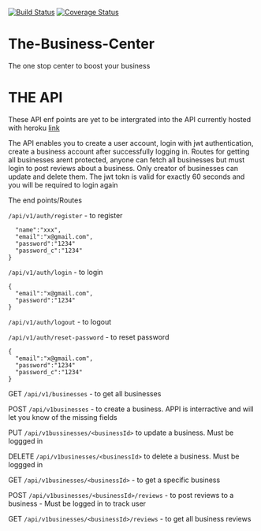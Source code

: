 [![Build Status](https://travis-ci.org/dondrzzy/The-Business-Center.svg?branch=master)](https://travis-ci.org/dondrzzy/The-Business-Center)
[![Coverage Status](https://coveralls.io/repos/github/dondrzzy/The-Business-Center/badge.svg)](https://coveralls.io/github/dondrzzy/The-Business-Center)
# The-Business-Center
The one stop center to boost your business


# THE API

These API enf points are yet to be intergrated into the API currently hosted with heroku [link](https://the-business-center.herokuapp.com)


The API enables you to create a user account, login with jwt authentication, create a business account after successfully logging in. 
Routes for getting all businesses arent protected, anyone can fetch all businesses but must login to post reviews about a business.
Only creator of businesses can update and delete them.
The jwt tokn is valid for exactly 60 seconds and you will be required to login again


The end points/Routes

`/api/v1/auth/register` - to register 
```{
  "name":"xxx",
  "email":"x@gmail.com",
  "password":"1234"
  "password_c":"1234"
}
``` 


`/api/v1/auth/login` - to login
```
{
  "email":"x@gmail.com",
  "password":"1234"
}
```

`/api/v1/auth/logout` - to logout


`/api/v1/auth/reset-password` - to reset password

```
{
  "email":"x@gmail.com",
  "password":"1234"
  "password_c":"1234"
}
```


GET `/api/v1/businesses` - to get all businesses

POST `/api/v1businesses` - to create a business. APPI is interractive and will let you know of the missing fields

PUT `/api/v1bussinesses/<businessId>` to update a business. Must be loggged in
  
DELETE `/api/v1businesses/<businessId>` to delete a business. Must be loggged in
  
GET  `/api/v1businesses/<businessId>` - to get a specific business
  
POST  `/api/v1businesses/<businessId>/reviews` - to post reviews to a business - Must be logged in to track user
  
GET  `/api/v1businesses/<businessId>/reviews` - to get all business reviews
  
  




